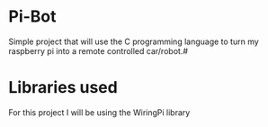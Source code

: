 # Pi-Bot
Simple project that will use the C programming language to turn my raspberry pi into a remote controlled car/robot.#

# Libraries used
For this project I will be using the WiringPi library


